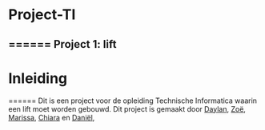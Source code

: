 # Project-TI
======
Project 1: lift
------

# Inleiding
======
Dit is een project voor de opleiding Technische Informatica waarin een lift moet worden gebouwd. 
Dit project is gemaakt door [Daylan](https://github.com/Daylandelange), [Zoë](), [Marissa](https://github.com/marissavaneck), [Chiara](https://github.com/chiaraaw) en [Daniël](https://github.com/Danielvdd1),
